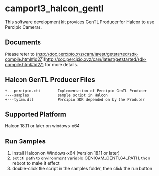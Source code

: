 # camport3_halcon_gentl
This software development kit provides GenTL Producer for Halcon to use Percipio Cameras.

## Documents
Please refer to [http://doc.percipio.xyz/cam/latest/getstarted/sdk-compile.html#id27](http://doc.percipio.xyz/cam/latest/getstarted/sdk-compile.html#id27) for more details.

## Halcon GenTL Producer Files
```
+---percipio.cti        Implementation of Percipio GenTL Producer
+---samples             sample script in Halcon
+---tycam.dll           Percipio SDK depended on by the Producer
```

## Supported Platform
Halcon 18.11 or later on windows-x64

## Run Samples
1. install Halcon on Windows-x64 (version 18.11 or later)
2. set cti path to environment variable GENICAM\_GENTL64\_PATH, then reboot to make it effect
3. double-click the script in the samples folder, then click the run button
